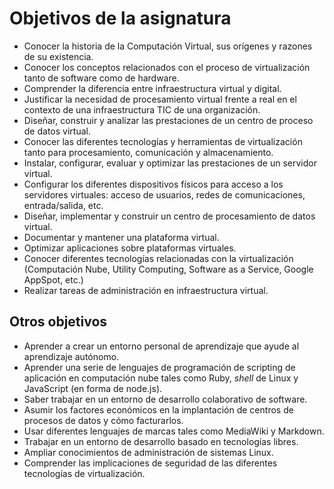 Objetivos de la asignatura
================

* Conocer la historia de la Computación Virtual, sus orígenes y razones de su existencia.
* Conocer los conceptos relacionados con el proceso de virtualización tanto de software como de hardware. 
* Comprender la diferencia entre infraestructura virtual y digital. 
* Justificar la necesidad de procesamiento virtual frente a real en el contexto de una infraestructura TIC de una organización.
* Diseñar, construir y analizar las prestaciones de un centro de proceso de datos virtual. 
* Conocer las diferentes tecnologías y herramientas de virtualización tanto para procesamiento, comunicación y almacenamiento. 
* Instalar, configurar, evaluar y optimizar las prestaciones de un servidor virtual.
* Configurar los diferentes dispositivos físicos para acceso a los servidores virtuales: acceso de usuarios, redes de comunicaciones, entrada/salida, etc.
* Diseñar, implementar y construir un centro de procesamiento de datos virtual.
* Documentar y mantener una plataforma virtual.
* Optimizar aplicaciones sobre plataformas virtuales. 
* Conocer diferentes tecnologías relacionadas con la virtualización (Computación Nube, Utility Computing, Software as a Service, Google AppSpot, etc.) 
* Realizar tareas de administración en infraestructura virtual.

Otros objetivos
---------------

* Aprender a crear un entorno personal de aprendizaje que ayude al aprendizaje autónomo.
* Aprender una serie de lenguajes de programación de scripting de
  aplicación en computación nube tales como Ruby, *shell* de Linux y
  JavaScript (en forma de node.js). 
* Saber trabajar en un entorno de desarrollo colaborativo de software.
* Asumir los factores económicos en la implantación de centros de procesos de datos y cómo facturarlos.
* Usar diferentes lenguajes de marcas tales como MediaWiki y Markdown.
* Trabajar en un entorno de desarrollo basado en tecnologías libres.
* Ampliar conocimientos de administración de sistemas Linux.
* Comprender las implicaciones de seguridad de las diferentes tecnologías de virtualización. 
